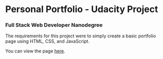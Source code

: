 # Personal Portfolio - Udacity Project
### Full Stack Web Developer Nanodegree

The requirements for this project were to simply create a basic portfolio page using HTML, CSS, and JavaScript.

You can view the page [here](https://johnarchuletta.github.io/udacity-portfolio/).
